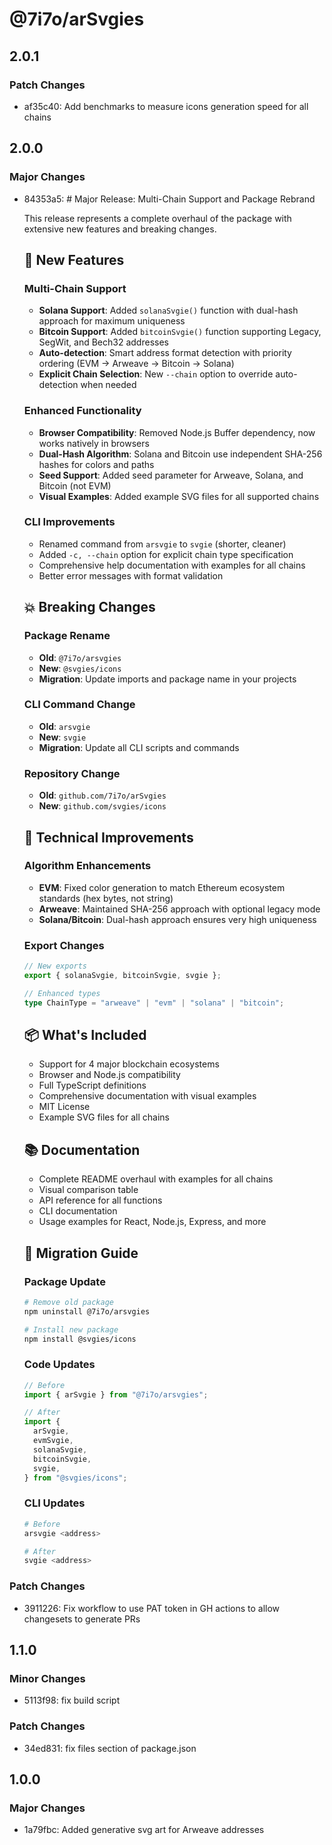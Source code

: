 # @7i7o/arSvgies

## 2.0.1

### Patch Changes

- af35c40: Add benchmarks to measure icons generation speed for all chains

## 2.0.0

### Major Changes

- 84353a5: # Major Release: Multi-Chain Support and Package Rebrand

  This release represents a complete overhaul of the package with extensive new features and breaking changes.

  ## 🎉 New Features

  ### Multi-Chain Support

  - **Solana Support**: Added `solanaSvgie()` function with dual-hash approach for maximum uniqueness
  - **Bitcoin Support**: Added `bitcoinSvgie()` function supporting Legacy, SegWit, and Bech32 addresses
  - **Auto-detection**: Smart address format detection with priority ordering (EVM → Arweave → Bitcoin → Solana)
  - **Explicit Chain Selection**: New `--chain` option to override auto-detection when needed

  ### Enhanced Functionality

  - **Browser Compatibility**: Removed Node.js Buffer dependency, now works natively in browsers
  - **Dual-Hash Algorithm**: Solana and Bitcoin use independent SHA-256 hashes for colors and paths
  - **Seed Support**: Added seed parameter for Arweave, Solana, and Bitcoin (not EVM)
  - **Visual Examples**: Added example SVG files for all supported chains

  ### CLI Improvements

  - Renamed command from `arsvgie` to `svgie` (shorter, cleaner)
  - Added `-c, --chain` option for explicit chain type specification
  - Comprehensive help documentation with examples for all chains
  - Better error messages with format validation

  ## 💥 Breaking Changes

  ### Package Rename

  - **Old**: `@7i7o/arsvgies`
  - **New**: `@svgies/icons`
  - **Migration**: Update imports and package name in your projects

  ### CLI Command Change

  - **Old**: `arsvgie`
  - **New**: `svgie`
  - **Migration**: Update all CLI scripts and commands

  ### Repository Change

  - **Old**: `github.com/7i7o/arSvgies`
  - **New**: `github.com/svgies/icons`

  ## 🔧 Technical Improvements

  ### Algorithm Enhancements

  - **EVM**: Fixed color generation to match Ethereum ecosystem standards (hex bytes, not string)
  - **Arweave**: Maintained SHA-256 approach with optional legacy mode
  - **Solana/Bitcoin**: Dual-hash approach ensures very high uniqueness

  ### Export Changes

  ```typescript
  // New exports
  export { solanaSvgie, bitcoinSvgie, svgie };

  // Enhanced types
  type ChainType = "arweave" | "evm" | "solana" | "bitcoin";
  ```

  ## 📦 What's Included

  - Support for 4 major blockchain ecosystems
  - Browser and Node.js compatibility
  - Full TypeScript definitions
  - Comprehensive documentation with visual examples
  - MIT License
  - Example SVG files for all chains

  ## 📚 Documentation

  - Complete README overhaul with examples for all chains
  - Visual comparison table
  - API reference for all functions
  - CLI documentation
  - Usage examples for React, Node.js, Express, and more

  ## 🔄 Migration Guide

  ### Package Update

  ```bash
  # Remove old package
  npm uninstall @7i7o/arsvgies

  # Install new package
  npm install @svgies/icons
  ```

  ### Code Updates

  ```typescript
  // Before
  import { arSvgie } from "@7i7o/arsvgies";

  // After
  import {
    arSvgie,
    evmSvgie,
    solanaSvgie,
    bitcoinSvgie,
    svgie,
  } from "@svgies/icons";
  ```

  ### CLI Updates

  ```bash
  # Before
  arsvgie <address>

  # After
  svgie <address>
  ```

### Patch Changes

- 3911226: Fix workflow to use PAT token in GH actions to allow changesets to generate PRs

## 1.1.0

### Minor Changes

- 5113f98: fix build script

### Patch Changes

- 34ed831: fix files section of package.json

## 1.0.0

### Major Changes

- 1a79fbc: Added generative svg art for Arweave addresses
